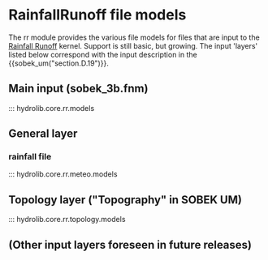# RainfallRunoff file models

The rr module provides the various file models for files that are input to the 
[Rainfall Runoff](../glossary.md#rainfall-runoff) kernel.
Support is still basic, but growing. The input 'layers' listed below correspond with the input description
in the {{sobek_um("section.D.19")}}.

## Main input (sobek_3b.fnm)
::: hydrolib.core.rr.models

## General layer
### rainfall file
::: hydrolib.core.rr.meteo.models


## Topology layer ("Topography" in SOBEK UM)
::: hydrolib.core.rr.topology.models

## (Other input layers foreseen in future releases)